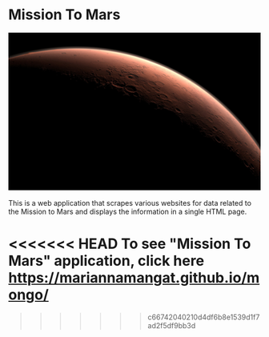 # Mission To Mars

![mission_to_mars](Images/mission_to_mars.jpg)

This is a web application that scrapes various websites for data related to the Mission to Mars and displays the information in a single HTML page.

<<<<<<< HEAD
To see "Mission To Mars" application, click here https://mariannamangat.github.io/mongo/
=======
>>>>>>> c66742040210d4df6b8e1539d1f7ad2f5df9bb3d

